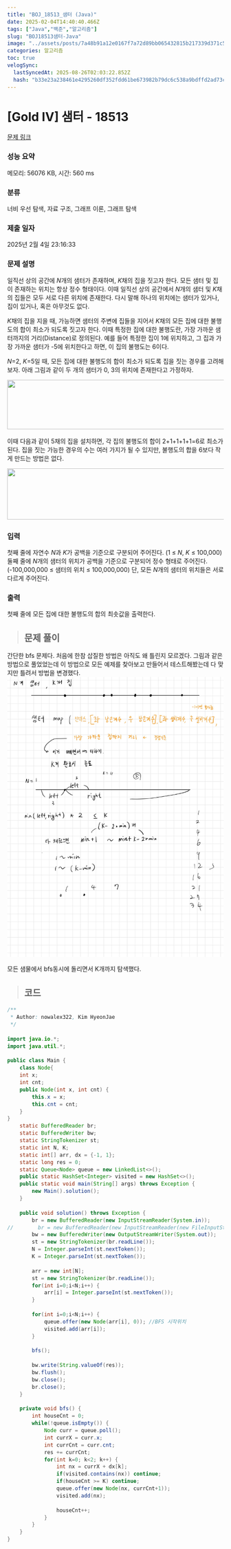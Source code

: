 ```yaml
---
title: "BOJ_18513_샘터 (Java)"
date: 2025-02-04T14:40:40.466Z
tags: ["Java","백준","알고리즘"]
slug: "BOJ18513샘터-Java"
image: "../assets/posts/7a48b91a12e0167f7a72d89bb065432815b217339d371c5935497b4698c66e20.png"
categories: 알고리즘
toc: true
velogSync:
  lastSyncedAt: 2025-08-26T02:03:22.852Z
  hash: "b33e23a238461e4295260df352fdd61be673982b79dc6c538a9bdffd2ad73c4e"
---
```


# [Gold IV] 샘터 - 18513 

[문제 링크](https://www.acmicpc.net/problem/18513) 

### 성능 요약

메모리: 56076 KB, 시간: 560 ms

### 분류

너비 우선 탐색, 자료 구조, 그래프 이론, 그래프 탐색

### 제출 일자

2025년 2월 4일 23:16:33

### 문제 설명

<p>일직선 상의 공간에 <em>N</em>개의 샘터가 존재하며, <em>K</em>채의 집을 짓고자 한다. 모든 샘터 및 집이 존재하는 위치는 항상 정수 형태이다. 이때 일직선 상의 공간에서 <em>N</em>개의 샘터 및 <em>K</em>채의 집들은 모두 서로 다른 위치에 존재한다. 다시 말해 하나의 위치에는 샘터가 있거나, 집이 있거나, 혹은 아무것도 없다.</p>

<p><em>K</em>채의 집을 지을 때, 가능하면 샘터의 주변에 집들을 지어서 <em>K</em>채의 모든 집에 대한 불행도의 합이 최소가 되도록 짓고자 한다. 이때 특정한 집에 대한 불행도란, 가장 가까운 샘터까지의 거리(Distance)로 정의된다. 예를 들어 특정한 집이 1에 위치하고, 그 집과 가장 가까운 샘터가 -5에 위치한다고 하면, 이 집의 불행도는 6이다.</p>

<p style="text-align: justify;"><em>N</em>=2, <em>K</em>=5일 때, 모든 집에 대한 불행도의 합이 최소가 되도록 집을 짓는 경우를 고려해보자. 아래 그림과 같이 두 개의 샘터가 0, 3의 위치에 존재한다고 가정하자.</p>

<p style="text-align: center;"><img alt="" src="https://upload.acmicpc.net/65af4223-08c8-41bc-b782-ef325eb38ca3/-/preview/" style="height: 115px; width: 840px;"></p>

<p>이때 다음과 같이 5채의 집을 설치하면, 각 집의 불행도의 합이 2+1+1+1+1=6로 최소가 된다. 집을 짓는 가능한 경우의 수는 여러 가지가 될 수 있지만, 불행도의 합을 6보다 작게 만드는 방법은 없다.</p>

<p style="text-align: center;"><img alt="" src="https://upload.acmicpc.net/d56cc328-27f3-4d36-a8a7-8e892bdfbb42/-/preview/" style="height: 119px; width: 840px;"></p>

### 입력 

 <p>첫째 줄에 자연수 <em>N</em>과 <em>K</em>가 공백을 기준으로 구분되어 주어진다. (1 ≤ <em>N</em>, <em>K</em> ≤ 100,000) 둘째 줄에 <em>N</em>개의 샘터의 위치가 공백을 기준으로 구분되어 정수 형태로 주어진다. (-100,000,000 ≤ 샘터의 위치 ≤ 100,000,000) 단, 모든 <em>N</em>개의 샘터의 위치들은 서로 다르게 주어진다.</p>

### 출력 

 <p>첫째 줄에 모든 집에 대한 불행도의 합의 최솟값을 출력한다.</p>

> ## 문제 풀이

간단한 bfs 문제다. 처음에 한참 삽질한 방법은 아직도 왜 틀린지 모르겠다. 그림과 같은 방법으로 풀었었는데 이 방법으로 모든 예제를 찾아보고 만들어서 테스트해봤는데 다 맞지만 틀려서 방법을 변경했다.
![](/assets/posts/7a48b91a12e0167f7a72d89bb065432815b217339d371c5935497b4698c66e20.png)

모든 샘물에서 bfs동시에 돌리면서 K개까지 탐색했다.

> ## 코드

```java
/**
 * Author: nowalex322, Kim HyeonJae
 */

import java.io.*;
import java.util.*;

public class Main {
    class Node{
	int x;
	int cnt;
	public Node(int x, int cnt) {
		this.x = x;
		this.cnt = cnt;
	}
}
    static BufferedReader br;
    static BufferedWriter bw;
    static StringTokenizer st;
    static int N, K;
    static int[] arr, dx = {-1, 1};
	static long res = 0;
    static Queue<Node> queue = new LinkedList<>();
	public static HashSet<Integer> visited = new HashSet<>();
    public static void main(String[] args) throws Exception {
        new Main().solution();
    }

    public void solution() throws Exception {
        br = new BufferedReader(new InputStreamReader(System.in));
//        br = new BufferedReader(new InputStreamReader(new FileInputStream("src/main/java/BOJ_18513_샘터/input.txt")));
        bw = new BufferedWriter(new OutputStreamWriter(System.out));
        st = new StringTokenizer(br.readLine());
        N = Integer.parseInt(st.nextToken());
    	K = Integer.parseInt(st.nextToken());

    	arr = new int[N];
    	st = new StringTokenizer(br.readLine());
    	for(int i=0;i<N;i++) {
    		arr[i] = Integer.parseInt(st.nextToken());
    	}

        for(int i=0;i<N;i++) {
    		queue.offer(new Node(arr[i], 0)); //BFS 시작위치
    		visited.add(arr[i]);
    	}

        bfs();

        bw.write(String.valueOf(res));
        bw.flush();
        bw.close();
        br.close();
    }

    private void bfs() {
        int houseCnt = 0;
        while(!queue.isEmpty()) {
            Node curr = queue.poll();
            int currX = curr.x;
            int currCnt = curr.cnt;
            res += currCnt;
            for(int k=0; k<2; k++) {
                int nx = currX + dx[k];
                if(visited.contains(nx)) continue;
                if(houseCnt >= K) continue;
                queue.offer(new Node(nx, currCnt+1));
                visited.add(nx);

                houseCnt++;
            }
        }
    }
}
```